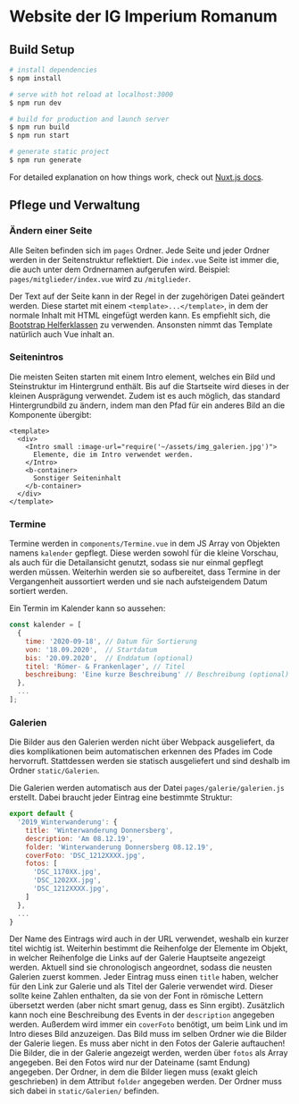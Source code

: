 # Website der IG Imperium Romanum

## Build Setup

```bash
# install dependencies
$ npm install

# serve with hot reload at localhost:3000
$ npm run dev

# build for production and launch server
$ npm run build
$ npm run start

# generate static project
$ npm run generate
```

For detailed explanation on how things work, check out [Nuxt.js docs](https://nuxtjs.org).

## Pflege und Verwaltung

### Ändern einer Seite

Alle Seiten befinden sich im `pages` Ordner. Jede Seite und jeder Ordner werden in der Seitenstruktur reflektiert. Die `index.vue` Seite ist immer die, die auch unter dem Ordnernamen aufgerufen wird.
Beispiel: `pages/mitglieder/index.vue` wird zu `/mitglieder`.

Der Text auf der Seite kann in der Regel in der zugehörigen Datei geändert werden. Diese startet mit einem `<template>...</template>`, in dem der normale Inhalt mit HTML eingefügt werden kann. Es empfiehlt sich, die [Bootstrap Helferklassen](https://getbootstrap.com/docs/4.4/utilities/position/) zu verwenden. Ansonsten nimmt das Template natürlich auch Vue inhalt an. 

### Seitenintros

Die meisten Seiten starten mit einem Intro element, welches ein Bild und Steinstruktur im Hintergrund enthält. Bis auf die Startseite wird dieses in der kleinen Ausprägung verwendet.
Zudem ist es auch möglich, das standard Hintergrundbild zu ändern, indem man den Pfad für ein anderes Bild an die Komponente übergibt:
```vue
<template>
  <div>
    <Intro small :image-url="require('~/assets/img_galerien.jpg')">
      Elemente, die im Intro verwendet werden.
    </Intro>
    <b-container>
      Sonstiger Seiteninhalt
    </b-container>
  </div>
</template>
```

### Termine

Termine werden in `components/Termine.vue` in dem JS Array von Objekten namens `kalender` gepflegt. Diese werden sowohl für die kleine Vorschau, als auch für die Detailansicht genutzt, sodass sie nur einmal gepflegt werden müssen. 
Weiterhin werden sie so aufbereitet, dass Termine in der Vergangenheit aussortiert werden und sie nach aufsteigendem Datum sortiert werden.

Ein Termin im Kalender kann so aussehen: 
```js
const kalender = [
  {
    time: '2020-09-18', // Datum für Sortierung
    von: '18.09.2020',  // Startdatum
    bis: '20.09.2020',  // Enddatum (optional)
    titel: 'Römer- & Frankenlager', // Titel
    beschreibung: 'Eine kurze Beschreibung' // Beschreibung (optional)
  },
  ...
];
```

### Galerien

Die Bilder aus den Galerien werden nicht über Webpack ausgeliefert, da dies komplikationen beim automatischen erkennen des Pfades im Code hervorruft. Stattdessen werden sie statisch ausgeliefert und sind deshalb im Ordner `static/Galerien`.

Die Galerien werden automatisch aus der Datei `pages/galerie/galerien.js` erstellt. Dabei braucht jeder Eintrag eine bestimmte Struktur:
```js
export default {
  '2019_Winterwanderung': {
    title: 'Winterwanderung Donnersberg',
    description: 'Am 08.12.19',
    folder: 'Winterwanderung Donnersberg 08.12.19',
    coverFoto: 'DSC_1212XXXX.jpg',
    fotos: [
      'DSC_1170XX.jpg',
      'DSC_1202XX.jpg',
      'DSC_1212XXXX.jpg',
    ]
  },
  ...
}
```
Der Name des Eintrags wird auch in der URL verwendet, weshalb ein kurzer titel wichtig ist. Weiterhin bestimmt die Reihenfolge der Elemente im Objekt, in welcher Reihenfolge die Links auf der Galerie Hauptseite angezeigt werden. Aktuell sind sie chronologisch angeordnet, sodass die neusten Galerien zuerst kommen.
Jeder Eintrag muss einen `title` haben, welcher für den Link zur Galerie und als Titel der Galerie verwendet wird. Dieser sollte keine Zahlen enthalten, da sie von der Font in römische Lettern übersetzt werden (aber nicht smart genug, dass es Sinn ergibt). Zusätzlich kann noch eine Beschreibung des Events in der `description` angegeben werden.
Außerdem wird immer ein `coverFoto` benötigt, um beim Link und im Intro dieses Bild anzuzeigen. Das Bild muss im selben Ordner wie die Bilder der Galerie liegen. Es muss aber nicht in den Fotos der Galerie auftauchen! Die Bilder, die in der Galerie angezeigt werden, werden über `fotos` als Array angegeben. Bei den Fotos wird nur der Dateiname (samt Endung) angegeben. Der Ordner, in dem die Bilder liegen muss (exakt gleich geschrieben) in dem Attribut `folder` angegeben werden. Der Ordner muss sich dabei in `static/Galerien/` befinden.
